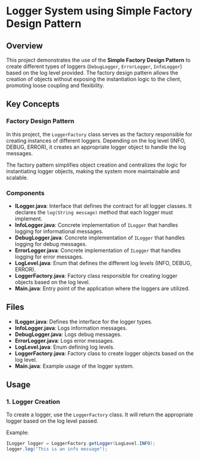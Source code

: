 # Logger System using Simple Factory Design Pattern

## Overview

This project demonstrates the use of the **Simple Factory Design Pattern** to create different types of loggers (`DebugLogger`, `ErrorLogger`, `InfoLogger`) based on the log level provided. The factory design pattern allows the creation of objects without exposing the instantiation logic to the client, promoting loose coupling and flexibility.

## Key Concepts

### Factory Design Pattern
In this project, the `LoggerFactory` class serves as the factory responsible for creating instances of different loggers. Depending on the log level (INFO, DEBUG, ERROR), it creates an appropriate logger object to handle the log messages.

The factory pattern simplifies object creation and centralizes the logic for instantiating logger objects, making the system more maintainable and scalable.

### Components
- **ILogger.java**: Interface that defines the contract for all logger classes. It declares the `log(String message)` method that each logger must implement.
- **InfoLogger.java**: Concrete implementation of `ILogger` that handles logging for informational messages.
- **DebugLogger.java**: Concrete implementation of `ILogger` that handles logging for debug messages.
- **ErrorLogger.java**: Concrete implementation of `ILogger` that handles logging for error messages.
- **LogLevel.java**: Enum that defines the different log levels (INFO, DEBUG, ERROR).
- **LoggerFactory.java**: Factory class responsible for creating logger objects based on the log level.
- **Main.java**: Entry point of the application where the loggers are utilized.

## Files

- **ILogger.java**: Defines the interface for the logger types.
- **InfoLogger.java**: Logs information messages.
- **DebugLogger.java**: Logs debug messages.
- **ErrorLogger.java**: Logs error messages.
- **LogLevel.java**: Enum defining log levels.
- **LoggerFactory.java**: Factory class to create logger objects based on the log level.
- **Main.java**: Example usage of the logger system.

## Usage

### 1. Logger Creation
To create a logger, use the `LoggerFactory` class. It will return the appropriate logger based on the log level passed.

Example:
```java
ILogger logger = LoggerFactory.getLogger(LogLevel.INFO);
logger.log("This is an info message");